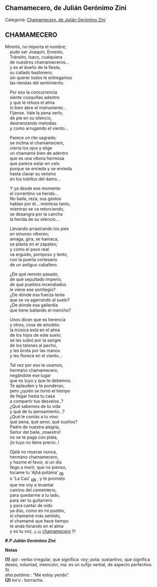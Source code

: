 ## Chamamecero, de Julián Gerónimo Zini

Categoría: [Chamamecero, de Julián Gerónimo Zini](http://descubrircorrientes.com.ar/2012/index.php/1742-cultura/4-musica/los-antecedentes-instrumentales-y-los-musicos-chamameceros/la-poesia-y-los-poetas-del-chamame/anexo-poetico/chamamecero-de-julian-geronimo-zini)

## CHAMAMECERO

Mírenlo, no importa el nombre;  
    pudo ser Joaquín, Ernesto,  
    Tránsito, Isaco, cualquiera  
    de nuestros chamameceros...  
    y es el dueño de la fiesta,  
    su callado bastonero;  
    sin querer todos le entregamos  
    las riendas del sentimiento.

    Por eso la concurrencia  
    siente cosquillas adentro  
    y que le retoza el alma  
    ni bien abre el instrumento...  
    Fíjense. Vale la pena verlo,  
    de pie en su silencio,  
    destrenzando melodías  
    y como arrugando el viento...

    Parece un rito sagrado;  
    se inclina el chamamecero,  
    cierra los ojos y elige  
    un chamamé bien de adentro  
    que es una víbora hermosa  
    que parece estar en celo  
    porque se enrieda y se enrieda  
    hasta clavar su veneno  
    en los tobillos del damo...

    Y ya desde ese momento  
    el correntino va herido...  
    No baila, reza; sus gestos  
    hablan por él... mientras tanto,  
    mientras se va retorciendo,  
    se desangra por la cancha  
    la herida de su silencio...

    Llevando arrastrando los pies  
    en sinuoso viboreo;  
    amaga, gira, se hamaca,  
    se planta en el zapateo;  
    y como el pavo real  
    va erguido, pomposo y lento,  
    con la puerta cortesano  
    de un antiguo caballero.

    ¿De qué remoto pasado,  
    de qué sepultado imperio,  
    de qué pueblos incendiados  
    le viene ese sortilegio?  
    ¿De dónde esa fuerza lenta  
    que se va agarrando al suelo?  
    ¿De dónde esa gallardía  
    que tiene bailando el mencho?

    Unos dicen que es herencia  
    y otros, cosa de amuleto:  
    la música está en el alma  
    de los hijos de este suelo;  
    se les subió por la sangre  
    de los talones al pecho,  
    y les brota por las manos  
    y les florece en el viento...

    Tal vez por eso te usamos,  
    hermano chamamecero,  
    negándote ese lugar  
    que es tuyo y que te debemos.  
    Te aplauden y te ponderan,  
    pero ¿quién se tomó el tiempo  
    de llegar hasta tu casa  
    a compartir tus desvelos..?  
    ¿Qué sabemos de tu vida  
    y qué de tu pensamiento...?  
    ¿Qué le contás a tu vino:  
    qué pena, qué amor, qué sueños?  
    Padre de nuestra alegría,  
    Señor del baile, ¡maestro!  
    no se te paga con plata,  
    ¡lo tuyo no tiene precio..!

    Ojalá no mueras nunca,  
    hermano chamamecero,  
    y hazme el favor, si un día  
    llego a morir, que no pienso,  
    tocame tu 'Ajhá potáma' <sub><strong><span><span>(1)</span></span></strong></sub>  
    o 'La Caú' <sub><strong><span><span>(2)</span></span></strong></sub> , y te prometo  
    que me voy a levantar  
    camino del cementerio,  
    para quedarme a tu lado,  
    para ser tu guitarrero  
    y para cantar de oído  
    ya dúo, como en mi pueblo,  
    el chamamé más sentido,  
    el chamamé que hace tiempo  
    te anda llorando en el alma  
    y es tu voz, ¡¡ ¡¡¡ [chamamecero](http://descubrircorrientes.com.ar/2012/index.php/1742-cultura/4-musica/los-antecedentes-instrumentales-y-los-musicos-chamameceros/la-poesia-y-los-poetas-del-chamame/anexo-poetico/index.php?option=com_content&view=article&id=1769:chamamecero&catid=2400:chamamecero&Itemid=489) !!!

_**R.P Julián Gerónimo Zini**_

**Notas**

**(1)** _ajá_ : verbo irregular, que significa: voy; pota: sustantivo, que significa deseo, voluntad, intención; ma: es un sufijo verbal, de aspecto perfectivo. Sí.  
_aha potáma_ : “Me estoy yendo”.  
**(2)** _ka'u_ : borracha.